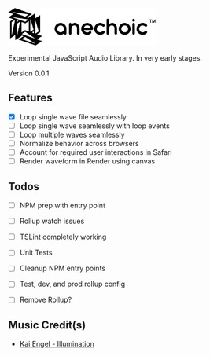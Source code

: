 <img src="./logo.svg" width="300" />

Experimental JavaScript Audio Library. In very early stages.

Version 0.0.1

## Features
- [x] Loop single wave file seamlessly
- [ ] Loop single wave seamlessly with loop events
- [ ] Loop multiple waves seamlessly
- [ ] Normalize behavior across browsers
- [ ] Account for required user interactions in Safari
- [ ] Render waveform in Render using canvas

## Todos
- [ ] NPM prep with entry point
- [ ] Rollup watch issues
- [ ] TSLint completely working
- [ ] Unit Tests
- [ ] Cleanup NPM entry points
- [ ] Test, dev, and prod rollup config
- [ ] Remove Rollup?


## Music Credit(s)
- [Kai Engel - Illumination](https://freemusicarchive.org/music/Kai_Engel/Satin_1564/Kai_Engel_-_Satin_-_02_Illumination)

